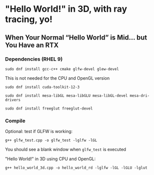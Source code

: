# "Hello World!" in 3D, with ray tracing, yo! 
## When Your Normal “Hello World” is Mid… but You Have an RTX

### Dependencies (RHEL 9)
```console
sudo dnf install gcc-c++ cmake glfw-devel glew-devel
```

This is not needed for the CPU and OpenGL version
```console
sudo dnf install cuda-toolkit-12-3
```

```console
sudo dnf install mesa-libGL mesa-libGLU mesa-libGL-devel mesa-dri-drivers
```

```console
sudo dnf install freeglut freeglut-devel
```


### Compile
Optional: test if GLFW is working:
```console
g++ glfw_test.cpp -o glfw_test -lglfw -lGL
```
You should see a blank window when ```glfw_test``` is executed


"Hello World!" in 3D using CPU and OpenGL:
```console
g++ hello_world_3d.cpp -o hello_world_rd -lglfw -lGL -lGLU -lglut
```
